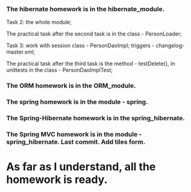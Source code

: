 ### The hibernate homework is in the hibernate_module.
Task 2: the whole module;

The practical task after the second task is in the class - PersonLoader;

Task 3: work with session class - PersonDaoImpl; triggers - changelog-master.xml;

The practical task after the third task is the method - testDelete(), in unittests in the class - PersonDaoImplTest;

### The ORM homework is in the ORM_module.

### The spring homework is in the module - spring.

### The Spring-Hibernate homework is in the spring_hibernate.

### The Spring MVC homework is in the module - spring_hibernate. Last commit. Add tiles form.

# As far as I understand, all the homework is ready.

